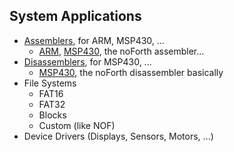 ## System Applications

- [Assemblers](Assemblers), for ARM, MSP430, ...  
  - [ARM](Assemblers/ARMv8%20assembler), [MSP430](Assemblers/MSP430-assembler), the noForth assembler...
- [Disassemblers](disassemblers), for MSP430, ...  
  - [MSP430](disassemblers/MSP430-disassemblers), the noForth disassembler basically 
- File Systems
  - FAT16
  - FAT32
  - Blocks
  - Custom (like NOF)
- Device Drivers (Displays, Sensors, Motors, ...)
